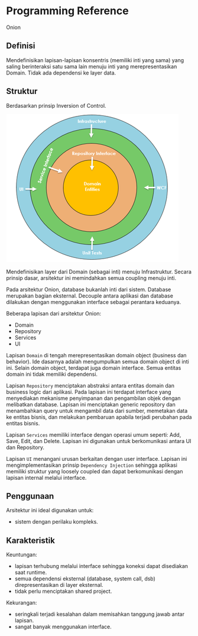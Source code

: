 # Programming Reference

Onion

## Definisi

Mendefinisikan lapisan-lapisan konsentris (memiliki inti yang sama) yang saling berinteraksi satu sama lain menuju inti yang merepresentasikan Domain. Tidak ada dependensi ke layer data.

## Struktur

Berdasarkan prinsip Inversion of Control.

![Onion](_imgs_/onion.png)

Mendefinisikan layer dari Domain (sebagai inti) menuju Infrastruktur. Secara prinsip dasar, arsitektur ini memindahkan semua coupling menuju inti. 

Pada arsitektur Onion, database bukanlah inti dari sistem. Database merupakan bagian eksternal. Decouple antara aplikasi dan database dilakukan dengan menggunakan interface sebagai perantara keduanya.

Beberapa lapisan dari arsitektur Onion:

* Domain
* Repository
* Services
* UI

Lapisan `Domain` di tengah merepresentasikan domain object (business dan behavior). Ide dasarnya adalah mengumpulkan semua domain object di inti ini. Selain domain object, terdapat juga domain interface. Semua entitas domain ini tidak memiliki dependensi.

Lapisan `Repository` menciptakan abstraksi antara entitas domain dan business logic dari aplikasi. Pada lapisan ini terdapat interface yang menyediakan mekanisme penyimpanan dan pengambilan objek dengan melibatkan database. Lapisan ini menciptakan generic repository dan menambahkan query untuk mengambil data dari sumber, memetakan data ke entitas bisnis, dan melakukan pembaruan apabila terjadi perubahan pada entitas bisnis.

Lapisan `Services` memiliki interface dengan operasi umum seperti: Add, Save, Edit, dan Delete. Lapisan ini digunakan untuk berkomunikasi antara UI dan Repository.

Lapisan `UI` menangani urusan berkaitan dengan user interface. Lapisan ini mengimplementasikan prinsip `Dependency Injection` sehingga aplikasi memiliki struktur yang loosely coupled dan dapat berkomunikasi dengan lapisan internal melalui interface.


## Penggunaan

Arsitektur ini ideal digunakan untuk:

* sistem dengan perilaku kompleks.

## Karakteristik

Keuntungan:

* lapisan terhubung melalui interface sehingga koneksi dapat disediakan saat runtime.
* semua dependensi eksternal (database, system call, dsb) direpresentasikan di layer eksternal.
* tidak perlu menciptakan shared project.

Kekurangan:

* seringkali terjadi kesalahan dalam memisahkan tanggung jawab antar lapisan.
* sangat banyak menggunakan interface.
